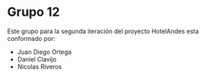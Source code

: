 # Grupo 12
Este grupo para la segunda iteración del proyecto HotelAndes esta conformado por:
- Juan Diego Ortega
- Daniel Clavijo
- Nicolas Riveros
